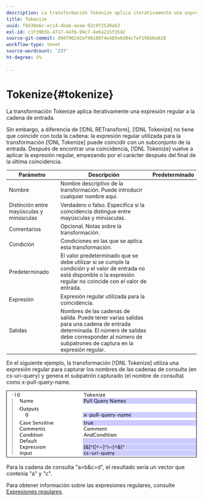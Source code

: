 ```yaml
---
description: La transformación Tokenize aplica iterativamente una expresión regular a la cadena de entrada.
title: Tokenize
uuid: f8430e6c-ec14-4ba6-aeae-92c9f2520a63
exl-id: c1f39b5b-4717-44f6-99c7-4e6a215f3542
source-git-commit: d9df90242ef96188f4e4b5e6d04cfef196b0a628
workflow-type: tm+mt
source-wordcount: '237'
ht-degree: 5%

---
```


# Tokenize{#tokenize}

La transformación Tokenize aplica iterativamente una expresión regular a la cadena de entrada.

Sin embargo, a diferencia de [!DNL RETransform], [!DNL Tokenize] no tiene que coincidir con toda la cadena: la expresión regular utilizada para la transformación [!DNL Tokenize] puede coincidir con un subconjunto de la entrada. Después de encontrar una coincidencia, [!DNL Tokenize] vuelve a aplicar la expresión regular, empezando por el carácter después del final de la última coincidencia.

| Parámetro | Descripción | Predeterminado |
|---|---|---|
| Nombre | Nombre descriptivo de la transformación. Puede introducir cualquier nombre aquí. |  |
| Distinción entre mayúsculas y minúsculas | Verdadero o falso. Especifica si la coincidencia distingue entre mayúsculas y minúsculas. |  |
| Comentarios | Opcional. Notas sobre la transformación. |  |
| Condición | Condiciones en las que se aplica esta transformación. |  |
| Predeterminado | El valor predeterminado que se debe utilizar si se cumple la condición y el valor de entrada no está disponible o la expresión regular no coincide con el valor de entrada. |  |
| Expresión | Expresión regular utilizada para la coincidencia. |  |
| Salidas | Nombres de las cadenas de salida. Puede tener varias salidas para una cadena de entrada determinada. El número de salidas debe corresponder al número de subpatrones de captura en la expresión regular. |  |

En el siguiente ejemplo, la transformación [!DNL Tokenize] utiliza una expresión regular para capturar los nombres de las cadenas de consulta (en cs-uri-query) y genera el subpatrón capturado (el nombre de consulta) como x-pull-query-name.

![](assets/cfg_TransformationType_Tokenize.png)

Para la cadena de consulta &quot;a=b&amp;c=d&quot;, el resultado sería un vector que contenía &quot;a&quot; y &quot;c&quot;.

Para obtener información sobre las expresiones regulares, consulte [Expresiones regulares](../../../../../home/c-dataset-const-proc/c-reg-exp.md#concept-070077baa419475094ef0469e92c5b9c).
